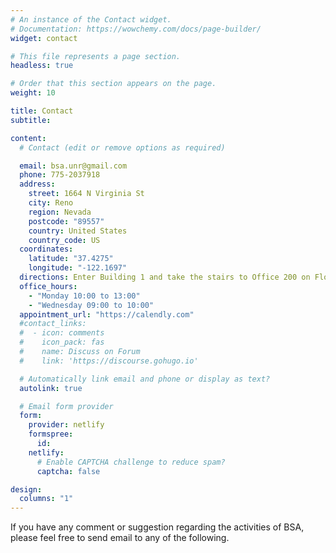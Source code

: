```yaml
---
# An instance of the Contact widget.
# Documentation: https://wowchemy.com/docs/page-builder/
widget: contact

# This file represents a page section.
headless: true

# Order that this section appears on the page.
weight: 10

title: Contact
subtitle:

content:
  # Contact (edit or remove options as required)

  email: bsa.unr@gmail.com
  phone: 775-2037918
  address:
    street: 1664 N Virginia St
    city: Reno
    region: Nevada
    postcode: "89557"
    country: United States
    country_code: US
  coordinates:
    latitude: "37.4275"
    longitude: "-122.1697"
  directions: Enter Building 1 and take the stairs to Office 200 on Floor 2
  office_hours:
    - "Monday 10:00 to 13:00"
    - "Wednesday 09:00 to 10:00"
  appointment_url: "https://calendly.com"
  #contact_links:
  #  - icon: comments
  #    icon_pack: fas
  #    name: Discuss on Forum
  #    link: 'https://discourse.gohugo.io'

  # Automatically link email and phone or display as text?
  autolink: true

  # Email form provider
  form:
    provider: netlify
    formspree:
      id:
    netlify:
      # Enable CAPTCHA challenge to reduce spam?
      captcha: false

design:
  columns: "1"
---
```


If you have any comment or suggestion regarding the activities of BSA, please feel free to send email to any of the following.

